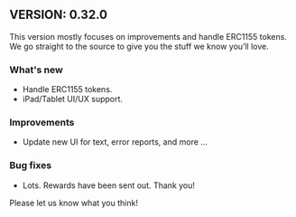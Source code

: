 ## VERSION: 0.32.0

This version mostly focuses on improvements and handle ERC1155 tokens. We go straight to the source to give you the stuff we know you’ll love.

### What's new
- Handle ERC1155 tokens.
- iPad/Tablet UI/UX support.

### Improvements
- Update new UI for text, error reports, and more ...

### Bug fixes
- Lots. Rewards have been sent out. Thank you!

Please let us know what you think!
